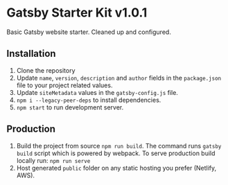 # Gatsby Starter Kit v1.0.1

Basic Gatsby website starter. Cleaned up and configured.

## Installation

1. Clone the repository
2. Update `name`, `version`, `description` and `author` fields in the `package.json` file to your project related values.
3. Update `siteMetadata` values in the `gatsby-config.js` file.
4. `npm i --legacy-peer-deps` to install dependencies.
5. `npm start` to run development server.

## Production

1. Build the project from source `npm run build`. The command runs `gatsby build` script which is powered by webpack.
   To serve production build locally run: `npm run serve`
2. Host generated `public` folder on any static hosting you prefer (Netlify, AWS).
